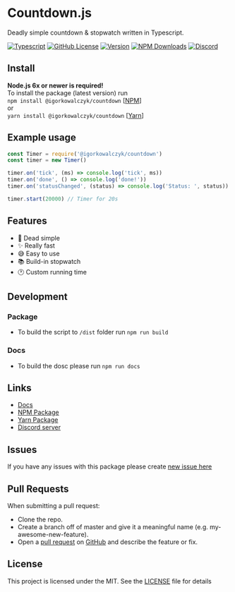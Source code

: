 # Countdown.js
Deadly simple countdown & stopwatch written in Typescript.

[![Typescript](https://img.shields.io/github/workflow/status/igorkowalczyk/countdown/Typescript?style=flat-square&logo=github&color=%2334D058)](https://igorkowalczyk.github.io/countdown)
[![GitHub License](https://img.shields.io/github/license/igorkowalczyk/countdown?color=%2334D058&logo=github&style=flat-square)](https://igorkowalczyk.github.io/countdown/license.txt)
[![Version](https://img.shields.io/github/v/release/igorkowalczyk/countdown?color=%2334D058&logo=github&style=flat-square)](https://github.com/igorkowalczyk/countdown/releases)
[![NPM Downloads](https://img.shields.io/npm/dt/@igorkowalczyk/countdown?style=flat-square&logo=npm&color=%2334D058)](https://npmjs.org/package/@igorkowalczyk/countdown)
[![Discord](https://img.shields.io/discord/666599184844980224?color=%2334D058&logo=discord&style=flat-square&logoColor=7289da)](https://majoexe.herokuapp.com/server)


## Install
**Node.js 6x or newer is required!**<br>
To install the package (latest version) run<br>
`npm install @igorkowalczyk/countdown` [[NPM](https://npmjs.org/package/@igorkowalczyk/countdown)]<br>
or<br>
`yarn install @igorkowalczyk/countdown` [[Yarn](https://yarnpkg.com/package/@igorkowalczyk/countdown)]

## Example usage
```js
const Timer = require('@igorkowalczyk/countdown')
const timer = new Timer()

timer.on('tick', (ms) => console.log('tick', ms))
timer.on('done', () => console.log('done!'))
timer.on('statusChanged', (status) => console.log('Status: ', status))

timer.start(20000) // Timer for 20s
```

## Features
- 📝 Dead simple
- ✨ Really fast
- 😅 Easy to use
- 📚 Build-in stopwatch
- 🕐 Custom running time

## Development
### Package
 - To build the script to `/dist` folder run `npm run build`
### Docs
 - To build the dosc please run `npm run docs`

## Links
 - [Docs](https://igorkowalczyk.github.io/countdown)
 - [NPM Package](https://npmjs.org/package/@igorkowalczyk/countdown)
 - [Yarn Package](https://yarnpkg.com/package/@igorkowalczyk/countdown)
 - [Discord server](https://majoexe.herokuapp.com/server)

## Issues
If you have any issues with this package please create [new issue here](https://github.com/igorkowalczyk/countdown/issues)

## Pull Requests
When submitting a pull request:
- Clone the repo.
- Create a branch off of master and give it a meaningful name (e.g. my-awesome-new-feature).
- Open a [pull request](https://github.com/igorkowalczyk/countdown/pulls) on [GitHub](https://github.com) and describe the feature or fix.

## License
This project is licensed under the MIT. See the [LICENSE](https://github.com/igorkowalczyk/countdown/blob/master/license.txt) file for details
